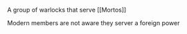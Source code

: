 A group of warlocks that serve [[Mortos]]

Modern members are not aware they server a foreign power

